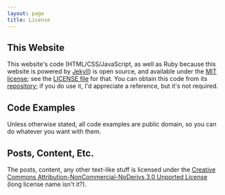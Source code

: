 ```yaml
---
layout: page
title: License
---
```


## This Website

This website's code (HTML/CSS/JavaScript, as well as Ruby because this website is powered by [Jekyll](https://github.com/mojombo/jekyll/)) is open source, and available under the [MIT license](http://www.opensource.org/licenses/mit-license.php); see the [LICENSE file](https://github.com/BlackBulletIV/novafusion.github.com/blob/master/LICENSE.txt) for that. You can obtain this code from its [repository](https://github.com/BlackBulletIV/nova-fusion.com); if you do use it, I'd appreciate a reference, but it's not required.

## Code Examples

Unless otherwise stated, all code examples are public domain, so you can do whatever you want with them.

## Posts, Content, Etc.

The posts, content, any other text-like stuff is licensed under the [Creative Commons Attribution-NonCommercial-NoDerivs 3.0 Unported License](http://creativecommons.org/licenses/by-nc-nd/3.0/) (long license name isn't it?).
